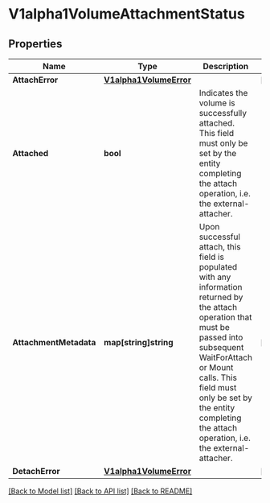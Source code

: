# V1alpha1VolumeAttachmentStatus

## Properties
Name | Type | Description | Notes
------------ | ------------- | ------------- | -------------
**AttachError** | [**V1alpha1VolumeError**](v1alpha1.VolumeError.md) |  | [optional] 
**Attached** | **bool** | Indicates the volume is successfully attached. This field must only be set by the entity completing the attach operation, i.e. the external-attacher. | 
**AttachmentMetadata** | **map[string]string** | Upon successful attach, this field is populated with any information returned by the attach operation that must be passed into subsequent WaitForAttach or Mount calls. This field must only be set by the entity completing the attach operation, i.e. the external-attacher. | [optional] 
**DetachError** | [**V1alpha1VolumeError**](v1alpha1.VolumeError.md) |  | [optional] 

[[Back to Model list]](../README.md#documentation-for-models) [[Back to API list]](../README.md#documentation-for-api-endpoints) [[Back to README]](../README.md)


